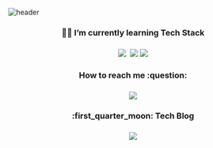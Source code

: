 ![header](https://capsule-render.vercel.app/api?type=soft&color=auto&height=150&section=header&text=HoSeongKang&fontSize=70&animation=twinkling)


<h3 align="center">🧑‍💻 I’m currently learning Tech Stack</h3>

<h3 align="center"><img src="https://img.shields.io/badge/C-A8B9CC?style=flat-square&logo=C&logoColor=white"/></a>&nbsp <a href="file:///Users/camosss/Downloads/swift%20.svg" target="_blank"><img src="https://img.shields.io/badge/Swift-F29661?style=flat-square&logo=Swift&logoColor=white"/></a>  <a href="file:///Users/camosss/Downloads/firebase%20(1).svg" target="_blank"><img src="https://img.shields.io/badge/Firebase-FFE400?style=flat-square&logo=Firebase&logoColor=white"/></a></h3>

<h3 align="center">How to reach me :question:</h3>
 
 <h3 align="center"><a href="mailto:camosss@naver.com"><img src="https://img.shields.io/badge/Naver-0BC904?style=flat-square&logo=Naver&logoColor=white&link=camosss@naver.com"/></a></h3>
 

 <h3 align="center">:first_quarter_moon: Tech Blog</h3>

 <h3 align="center"><a href="https://www.notion.so/camosss-237308dc0bf4403c854546d1a20e886d"><img src="https://img.shields.io/badge/Notion-A6A6A6?style=flat-square&logo=Notion&logoColor=white&link=https://www.notion.so/camosss-237308dc0bf4403c854546d1a20e886d)"/></a></h3>
